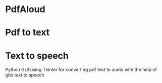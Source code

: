 # PdfAloud
# Pdf to text
# Text to speech

Python GUI using Tkinter for converting pdf text to audio
with the help of gtts text to speech

